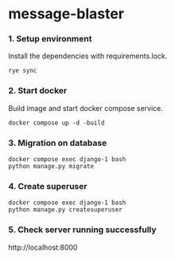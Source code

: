 # message-blaster

### 1. Setup environment
Install the dependencies with requirements.lock.
```
rye sync
```

### 2. Start docker
Build image and start docker compose service.
```
docker compose up -d -build
```

### 3. Migration on database
```
docker compose exec django-1 bash
python manage.py migrate
```

### 4. Create superuser
```
docker compose exec django-1 bash
python manage.py createsuperuser
```

### 5. Check server running successfully
http://localhost:8000